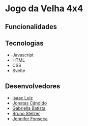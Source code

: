 # Jogo da Velha 4x4

## Funcionalidades


## Tecnologias
- Javascript
- HTML
- CSS
- Svelte

## Desenvolvedores

- <a href="https://github.com/IsaacLuiz88"> Isaac Luiz </a>
- <a href="https://github.com/Jonatas2021"> Jonatas Cândido</a>
- <a href="https://github.com/gabriellaBatista"> Gabriella Batista </a>
- <a href="https://github.com/BrunoSTZ"> Bruno Stelzer</a>
- <a href="https://https://github.com/jenni101101"> Jennifer Fonseca</a>
